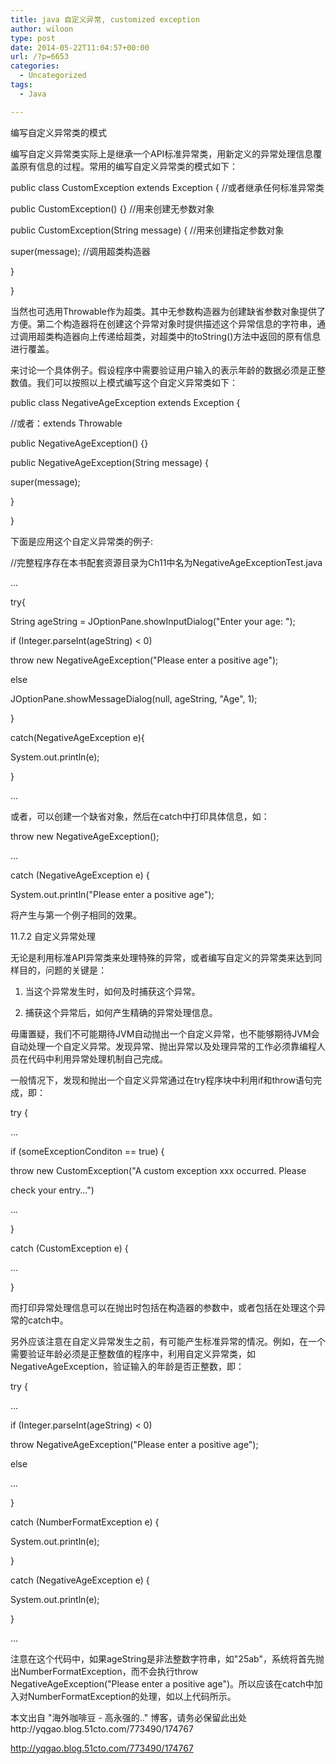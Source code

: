 ```yaml
---
title: java 自定义异常, customized exception
author: wiloon
type: post
date: 2014-05-22T11:04:57+00:00
url: /?p=6653
categories:
  - Uncategorized
tags:
  - Java

---
```

编写自定义异常类的模式
  
编写自定义异常类实际上是继承一个API标准异常类，用新定义的异常处理信息覆盖原有信息的过程。常用的编写自定义异常类的模式如下：

public class CustomException extends Exception { //或者继承任何标准异常类
  
public CustomException() {} //用来创建无参数对象
  
public CustomException(String message) { //用来创建指定参数对象
  
super(message); //调用超类构造器
  
}
  
}

当然也可选用Throwable作为超类。其中无参数构造器为创建缺省参数对象提供了方便。第二个构造器将在创建这个异常对象时提供描述这个异常信息的字符串，通过调用超类构造器向上传递给超类，对超类中的toString()方法中返回的原有信息进行覆盖。
  
来讨论一个具体例子。假设程序中需要验证用户输入的表示年龄的数据必须是正整数值。我们可以按照以上模式编写这个自定义异常类如下：

public class NegativeAgeException extends Exception {
  
//或者：extends Throwable
  
public NegativeAgeException() {}
  
public NegativeAgeException(String message) {
  
super(message);
  
}
  
}

下面是应用这个自定义异常类的例子:

//完整程序存在本书配套资源目录为Ch11中名为NegativeAgeExceptionTest.java
  
...
  
try{
  
String ageString = JOptionPane.showInputDialog("Enter your age: ");

if (Integer.parseInt(ageString) < 0)
  
throw new NegativeAgeException("Please enter a positive age");
  
else
  
JOptionPane.showMessageDialog(null, ageString, "Age", 1);
  
}
  
catch(NegativeAgeException e){
  
System.out.println(e);
  
}
  
...

或者，可以创建一个缺省对象，然后在catch中打印具体信息，如：

throw new NegativeAgeException();
  
...
  
catch (NegativeAgeException e) {
  
System.out.println("Please enter a positive age");

将产生与第一个例子相同的效果。
  
11.7.2 自定义异常处理
  
无论是利用标准API异常类来处理特殊的异常，或者编写自定义的异常类来达到同样目的，问题的关键是：
  
1. 当这个异常发生时，如何及时捕获这个异常。
  
2. 捕获这个异常后，如何产生精确的异常处理信息。
  
毋庸置疑，我们不可能期待JVM自动抛出一个自定义异常，也不能够期待JVM会自动处理一个自定义异常。发现异常、抛出异常以及处理异常的工作必须靠编程人员在代码中利用异常处理机制自己完成。
  
一般情况下，发现和抛出一个自定义异常通过在try程序块中利用if和throw语句完成，即：

try {
  
...
  
if (someExceptionConditon == true) {
  
throw new CustomException("A custom exception xxx occurred. Please
  
check your entry...")
  
...
  
}
  
catch (CustomException e) {
  
...
  
}

而打印异常处理信息可以在抛出时包括在构造器的参数中，或者包括在处理这个异常的catch中。
  
另外应该注意在自定义异常发生之前，有可能产生标准异常的情况。例如，在一个需要验证年龄必须是正整数值的程序中，利用自定义异常类，如NegativeAgeException，验证输入的年龄是否正整数，即：

try {
  
...
  
if (Integer.parseInt(ageString) < 0)
  
throw NegativeAgeException("Please enter a positive age");
  
else
  
...
  
}
  
catch (NumberFormatException e) {
  
System.out.println(e);
  
}
  
catch (NegativeAgeException e) {
  
System.out.println(e);
  
}
  
...

注意在这个代码中，如果ageString是非法整数字符串，如"25ab"，系统将首先抛出NumberFormatException，而不会执行throw NegativeAgeException("Please enter a positive age")。所以应该在catch中加入对NumberFormatException的处理，如以上代码所示。

本文出自 "海外咖啡豆 - 高永强的.." 博客，请务必保留此出处http://yqgao.blog.51cto.com/773490/174767

http://yqgao.blog.51cto.com/773490/174767